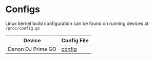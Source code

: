 # Configs

Linux kernel build configuration can be found on running devices at `/proc/config.gz`

| Device            | Config File                           |
|-------------------|---------------------------------------|
| Denon DJ Prime GO | [config](Denon-DJ-Prime-GO-Config.md) |
